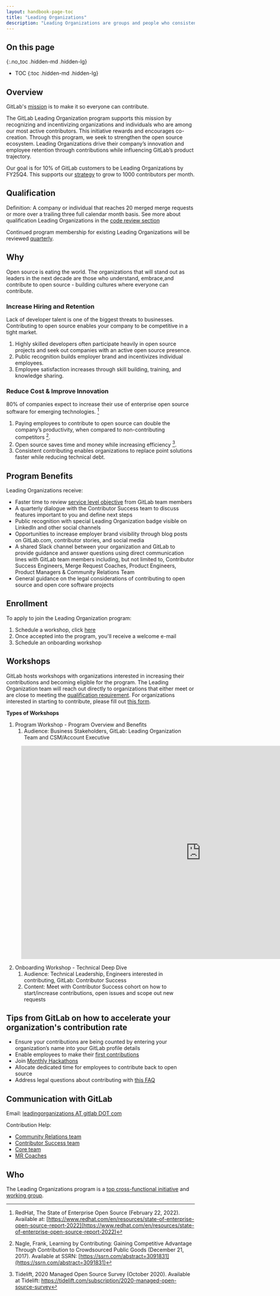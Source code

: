 ```yaml
---
layout: handbook-page-toc
title: "Leading Organizations"
description: "Leading Organizations are groups and people who consistently make meaningful contributions to GitLab."
---
```


## On this page
{:.no_toc .hidden-md .hidden-lg}

- TOC
{:toc .hidden-md .hidden-lg}

## Overview

GitLab's [mission](/company/mission/#mission) is to make it so everyone can contribute. 

The GitLab Leading Organization program supports this mission by recognizing and incentivizing organizations and individuals who are among our most active contributors. This initiative rewards and encourages co-creation. Through this program, we seek to strengthen the open source ecosystem. Leading Organizations drive their company’s innovation and employee retention through contributions while influencing GitLab’s product trajectory. 

Our goal is for 10% of GitLab customers to be Leading Organizations by FY25Q4. This supports our [strategy](/company/strategy/#2-build-on-our-open-core-strength) to grow to 1000 contributors per month.

## Qualification

Definition: A company or individual that reaches 20 merged merge requests or more over a trailing three full calendar month basis. See more about qualification Leading Organizations in the [code review section](/handbook/engineering/workflow/code-review/#leading-organizations)

Continued program membership for existing Leading Organizations will be reviewed [quarterly](/handbook/communication/#communicating-dates-and-time).

## Why

Open source is eating the world. The organizations that will stand out as leaders in the next decade are those who understand, embrace,and contribute to open source - building cultures where everyone can contribute.

### Increase Hiring and Retention

Lack of developer talent is one of the biggest threats to businesses. Contributing to open source enables your company to be competitive in a tight market.

1. Highly skilled developers often participate heavily in open source projects and seek out companies with an active open source presence.
1. Public recognition builds employer brand and incentivizes individual employees.
1. Employee satisfaction increases through skill building, training, and knowledge sharing.

### Reduce Cost & Improve Innovation

80% of companies expect to increase their use of enterprise open source software for emerging technologies. [^1]

1. Paying employees to contribute to open source can double the company’s productivity, when compared to non-contributing competitors [^2].
1. Open source saves time and money while increasing efficiency [^3].
1. Consistent contributing enables organizations to replace point solutions faster while reducing technical debt.

## Program Benefits

Leading Organizations receive: 

- Faster time to review [service level objective](/handbook/engineering/workflow/code-review/#review-response-slo) from GitLab team members
- A quarterly dialogue with the Contributor Success team to discuss features important to you and define next steps
- Public recognition with special Leading Organization badge visible on LinkedIn and other social channels
- Opportunities to increase employer brand visibility through blog posts on GitLab.com, contributor stories, and social media
- A shared Slack channel between your organization and GitLab to provide guidance and answer questions using direct communication lines with GitLab team members including, but not limited to, Contributor Success Engineers, Merge Request Coaches, Product Engineers, Product Managers & Community Relations Team
- General guidance on the legal considerations of contributing to open source and open core software projects

## Enrollment

To apply to join the Leading Organization program: 

1. Schedule a workshop, click [here](https://calendly.com/lizpetoskey/leading-organization-workshop)
1. Once accepted into the program, you'll receive a welcome e-mail
1. Schedule an onboarding workshop

## Workshops

GitLab hosts workshops with organizations interested in increasing their contributions and becoming eligible for the program. The Leading Organization team will reach out directly to organizations that either meet or are close to meeting the [qualification requirement](./#qualification). For organizations interested in starting to contribute, please fill out [this form](https://forms.gle/HRWyXBKkgbnwhUdU6).

**Types of Workshops**

1. Program Workshop - Program Overview and Benefits
   1. Audience: Business Stakeholders, GitLab: Leading Organization Team and CSM/Account Executive
   
<figure class="video_container">
<iframe src="https://docs.google.com/presentation/d/e/2PACX-1vQPnTgg5pmmW8N8Az0NlhPqY_1Dp2CutG3CYv7USmIp-FjNyfYNuEo0BL1E0yiL98Izi76grobevzOn/embed?start=false&loop=false&delayms=3000" frameborder="0" width="960" height="569" allowfullscreen="true" mozallowfullscreen="true" webkitallowfullscreen="true"></iframe>
</figure>

2. Onboarding Workshop - Technical Deep Dive 
   1. Audience: Technical Leadership, Engineers interested in contributing, GitLab: Contributor Success 
   1. Content: Meet with Contributor Success cohort on how to start/increase contributions, open issues and scope out new requests 

## Tips from GitLab on how to accelerate your organization's contribution rate

- Ensure your contributions are being counted by entering your organization’s name into your GitLab profile details
- Enable employees to make their [first contributions](/community/hackathon/)
- Join [Monthly Hackathons](/community/hackathon/)
- Allocate dedicated time for employees to contribute back to open source
- Address legal questions about contributing with [this FAQ](https://about.gitlab.com/community/contribute/dco-cla/#frequently-asked-questions)

## Communication with GitLab

Email: [leadingorganizations AT gitlab DOT com](mailto:leadingorganizations@gitlab.com)

Contribution Help: 
- [Community Relations team](/handbook/marketing/community-relations/)
- [Contributor Success team](/handbook/engineering/quality/contributor-success/)
- [Core team](/community/core-team/)
- [MR Coaches](/job-families/expert/merge-request-coach/)

## Who

The Leading Organizations program is a [top cross-functional initiative](https://about.gitlab.com/company/top-cross-functional-initiatives/#current-top-cross-functional-initiatives) and [working group](https://about.gitlab.com/company/team/structure/working-groups/leading-organizations/).

[^1]: RedHat, The State of Enterprise Open Source (February 22, 2022). Available at: [https://www.redhat.com/en/resources/state-of-enterprise-open-source-report-2022](https://www.redhat.com/en/resources/state-of-enterprise-open-source-report-2022)
[^2]: Nagle, Frank, Learning by Contributing: Gaining Competitive Advantage Through Contribution to Crowdsourced Public Goods (December 21, 2017). Available at SSRN: [https://ssrn.com/abstract=3091831](https://ssrn.com/abstract=3091831)
[^3]: Tidelift, 2020 Managed Open Source Survey (October 2020). Available at Tidelift: https://tidelift.com/subscription/2020-managed-open-source-survey
